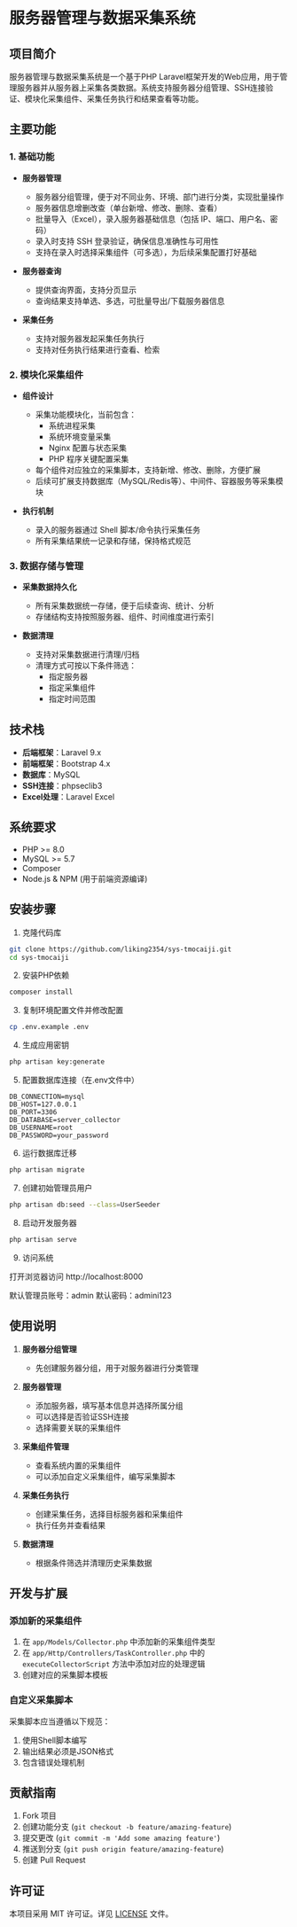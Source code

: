 # 服务器管理与数据采集系统

## 项目简介

服务器管理与数据采集系统是一个基于PHP Laravel框架开发的Web应用，用于管理服务器并从服务器上采集各类数据。系统支持服务器分组管理、SSH连接验证、模块化采集组件、采集任务执行和结果查看等功能。

## 主要功能

### 1. 基础功能

- **服务器管理**
  - 服务器分组管理，便于对不同业务、环境、部门进行分类，实现批量操作
  - 服务器信息增删改查（单台新增、修改、删除、查看）
  - 批量导入（Excel），录入服务器基础信息（包括 IP、端口、用户名、密码）
  - 录入时支持 SSH 登录验证，确保信息准确性与可用性
  - 支持在录入时选择采集组件（可多选），为后续采集配置打好基础

- **服务器查询**
  - 提供查询界面，支持分页显示
  - 查询结果支持单选、多选，可批量导出/下载服务器信息

- **采集任务**
  - 支持对服务器发起采集任务执行
  - 支持对任务执行结果进行查看、检索

### 2. 模块化采集组件

- **组件设计**
  - 采集功能模块化，当前包含：
    - 系统进程采集
    - 系统环境变量采集
    - Nginx 配置与状态采集
    - PHP 程序关键配置采集
  - 每个组件对应独立的采集脚本，支持新增、修改、删除，方便扩展
  - 后续可扩展支持数据库（MySQL/Redis等）、中间件、容器服务等采集模块

- **执行机制**
  - 录入的服务器通过 Shell 脚本/命令执行采集任务
  - 所有采集结果统一记录和存储，保持格式规范

### 3. 数据存储与管理

- **采集数据持久化**
  - 所有采集数据统一存储，便于后续查询、统计、分析
  - 存储结构支持按照服务器、组件、时间维度进行索引

- **数据清理**
  - 支持对采集数据进行清理/归档
  - 清理方式可按以下条件筛选：
    - 指定服务器
    - 指定采集组件
    - 指定时间范围

## 技术栈

- **后端框架**：Laravel 9.x
- **前端框架**：Bootstrap 4.x
- **数据库**：MySQL
- **SSH连接**：phpseclib3
- **Excel处理**：Laravel Excel

## 系统要求

- PHP >= 8.0
- MySQL >= 5.7
- Composer
- Node.js & NPM (用于前端资源编译)

## 安装步骤

1. 克隆代码库

```bash
git clone https://github.com/liking2354/sys-tmocaiji.git
cd sys-tmocaiji
```

2. 安装PHP依赖

```bash
composer install
```

3. 复制环境配置文件并修改配置

```bash
cp .env.example .env
```

4. 生成应用密钥

```bash
php artisan key:generate
```

5. 配置数据库连接（在.env文件中）

```
DB_CONNECTION=mysql
DB_HOST=127.0.0.1
DB_PORT=3306
DB_DATABASE=server_collector
DB_USERNAME=root
DB_PASSWORD=your_password
```

6. 运行数据库迁移

```bash
php artisan migrate
```

7. 创建初始管理员用户

```bash
php artisan db:seed --class=UserSeeder
```

8. 启动开发服务器

```bash
php artisan serve
```

9. 访问系统

打开浏览器访问 http://localhost:8000

默认管理员账号：admin
默认密码：admini123

## 使用说明

1. **服务器分组管理**
   - 先创建服务器分组，用于对服务器进行分类管理

2. **服务器管理**
   - 添加服务器，填写基本信息并选择所属分组
   - 可以选择是否验证SSH连接
   - 选择需要关联的采集组件

3. **采集组件管理**
   - 查看系统内置的采集组件
   - 可以添加自定义采集组件，编写采集脚本

4. **采集任务执行**
   - 创建采集任务，选择目标服务器和采集组件
   - 执行任务并查看结果

5. **数据清理**
   - 根据条件筛选并清理历史采集数据

## 开发与扩展

### 添加新的采集组件

1. 在 `app/Models/Collector.php` 中添加新的采集组件类型
2. 在 `app/Http/Controllers/TaskController.php` 中的 `executeCollectorScript` 方法中添加对应的处理逻辑
3. 创建对应的采集脚本模板

### 自定义采集脚本

采集脚本应当遵循以下规范：

1. 使用Shell脚本编写
2. 输出结果必须是JSON格式
3. 包含错误处理机制

## 贡献指南

1. Fork 项目
2. 创建功能分支 (`git checkout -b feature/amazing-feature`)
3. 提交更改 (`git commit -m 'Add some amazing feature'`)
4. 推送到分支 (`git push origin feature/amazing-feature`)
5. 创建 Pull Request

## 许可证

本项目采用 MIT 许可证。详见 [LICENSE](LICENSE) 文件。
